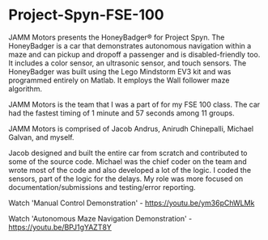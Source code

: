 # Project-Spyn-FSE-100

JAMM Motors presents the HoneyBadger®️ for Project Spyn. The HoneyBadger is a car that demonstrates autonomous navigation within a maze and can pickup and dropoff a passenger and is disabled-friendly too. It includes a color sensor, an ultrasonic sensor, and touch sensors. The HoneyBadger was built using the Lego Mindstorm EV3 kit and was programmed entirely on Matlab. It employs the Wall follower maze algorithm. 

JAMM Motors is the team that I was a part of for my FSE 100 class. The car had the fastest timing of 1 minute and 57 seconds among 11 groups. 

JAMM Motors is comprised of Jacob Andrus, Anirudh Chinepalli, Michael Galvan, and myself. 

Jacob designed and built the entire car from scratch and contributed to some of the source code.
Michael was the chief coder on the team and wrote most of the code and also developed a lot of the logic.
I coded the sensors, part of the logic for the delays. My role was more focused on documentation/submissions and testing/error reporting. 

Watch 'Manual Control Demonstration' - https://youtu.be/ym36pChWLMk

Watch 'Autonomous Maze Navigation Demonstration' - https://youtu.be/BPJ1gYAZT8Y
